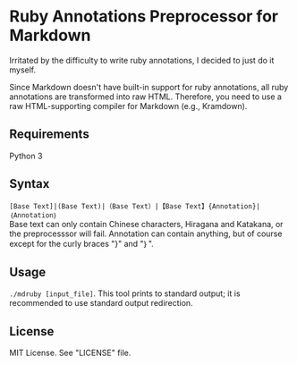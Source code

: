 # Ruby Annotations Preprocessor for Markdown

Irritated by the difficulty to write ruby annotations, I decided to just do it myself.

Since Markdown doesn't have built-in support for ruby annotations, all ruby annotations are 
transformed into raw HTML. Therefore, you need to use a raw HTML-supporting compiler for 
Markdown (e.g., Kramdown).

## Requirements
Python 3

## Syntax
`[Base Text]|(Base Text)|（Base Text）|【Base Text】{Annotation}|｛Annotation｝`  
Base text can only contain Chinese characters, Hiragana and Katakana, or the 
preprocesssor will fail. Annotation can contain anything, but of course except for 
the curly braces "}" and "｝".

## Usage
`./mdruby [input_file]`. This tool prints to standard output; it is recommended to 
use standard output redirection.

## License
MIT License. See "LICENSE" file.